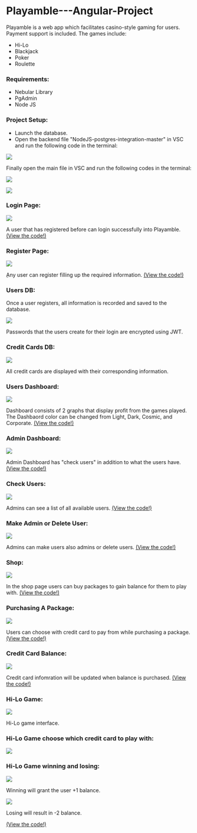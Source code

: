 # Playamble---Angular-Project
Playamble is a web app which facilitates casino-style gaming for users. Payment support is included. The games include:

* Hi-Lo
* Blackjack
* Poker
* Roulette

### Requirements:

* Nebular Library
* PgAdmin
* Node JS

### Project Setup:

* Launch the database.
* Open the backend file "NodeJS-postgres-integration-master" in VSC and run the following code in the terminal:

![](Playamble%20Images/backend.png)

Finally open the main file in VSC and run the following codes in the terminal:

![](Playamble%20Images/npmi.png)

![](Playamble%20Images/serve.png)


### Login Page:

![](Playamble%20Images/Login.png)

A user that has registered before can login successfully into Playamble.
[(View the code!)](https://github.com/NourElias/Playamble---Angular-Project/tree/master/Playamble-main/src/app/pages/forms/login/login-component) 

### Register Page: 

![](Playamble%20Images/Register.png)

ِAny user can register filling up the required information.
[(View the code!)](https://github.com/NourElias/Playamble---Angular-Project/tree/master/Playamble-main/src/app/pages/forms/login/login-component) 


### Users DB:

Once a user registers, all information is recorded and saved to the database. 

![](Playamble%20Images/UsersDB.png)

Passwords that the users create for their login are encrypted using JWT. 

### Credit Cards DB:

![](Playamble%20Images/CreditCardsDB.png)

All credit cards are displayed with their corresponding information.

### Users Dashboard:

![](Playamble%20Images/Dashboard.png)

Dashboard consists of 2 graphs that display profit from the games played. The Dashbaord color can be changed from Light, Dark, Cosmic, and Corporate. 
[(View the code!)](https://github.com/NourElias/Playamble---Angular-Project/tree/master/Playamble-main/src/app/pages/dashboard) 

### Admin Dashboard:

![](Playamble%20Images/AdminDashboard.png)

Admin Dashboard has "check users" in addition to what the users have.
[(View the code!)](https://github.com/NourElias/Playamble---Angular-Project/tree/master/Playamble-main/src/app/pages/dashboard) 

### Check Users:

![](Playamble%20Images/Users.png)

Admins can see a list of all available users.
[(View the code!)](https://github.com/NourElias/Playamble---Angular-Project/tree/master/Playamble-main/src/app/pages/tables/users-table) 


### Make Admin or Delete User:

![](Playamble%20Images/MakeAdmin.png)

Admins can make users also admins or delete users.
[(View the code!)](https://github.com/NourElias/Playamble---Angular-Project/tree/master/Playamble-main/src/app/pages/tables/users-table) 

### Shop:

![](Playamble%20Images/Shop.png)

In the shop page users can buy packages to gain balance for them to play with.
[(View the code!)](https://github.com/NourElias/Playamble---Angular-Project/tree/master/Playamble-main/src/app/pages/shop/shop-page) 

### Purchasing A Package:

![](Playamble%20Images/PurchasingAPackage.png)

Users can choose with credit card to pay from while purchasing a package. 
[(View the code!)](https://github.com/NourElias/Playamble---Angular-Project/tree/master/Playamble-main/src/app/pages/shop/purchase) 

### Credit Card Balance:

![](Playamble%20Images/CreditCardInfoWithBalance.png)

Credit card infomration will be updated when balance is purchased. 
[(View the code!)](https://github.com/NourElias/Playamble---Angular-Project/tree/master/Playamble-main/src/app/pages/tables/smart-table) 

### Hi-Lo Game:

![](Playamble%20Images/HiLoGame.png)

Hi-Lo game interface.

### Hi-Lo Game choose which credit card to play with:

![](Playamble%20Images/HiLoGameCreditCard.png)

### Hi-Lo Game winning and losing:

![](Playamble%20Images/HiLoGameWin.png)

Winning will grant the user +1 balance.

![](Playamble%20Images/HiLoGameLose.png)

Losing will result in -2 balance.

[(View the code!)](https://github.com/NourElias/Playamble---Angular-Project/tree/master/Playamble-main/src/app/pages/games/hi-lo) 



